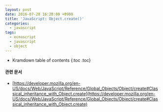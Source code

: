```yaml
---
layout: post
date: 2016-07-28 16:28:00 +0900
title: 'JavaScript: Object.create()'
categories:
  - javascript
tags:
  - ecmascript
  - javascript
  - object
---
```


* Kramdown table of contents
{:toc .toc}

#### 관련 문서

- [https://developer.mozilla.org/en-US/docs/Web/JavaScript/Reference/Global_Objects/Object/create#Classical_inheritance_with_Object.create](https://developer.mozilla.org/en-US/docs/Web/JavaScript/Reference/Global_Objects/Object/create#Classical_inheritance_with_Object.create)
